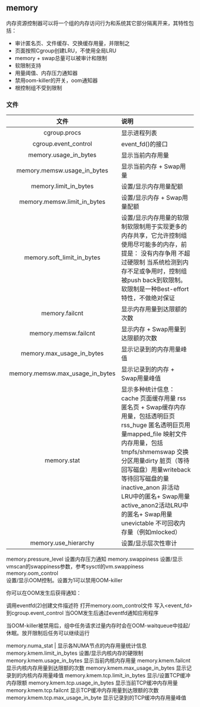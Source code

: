 ## memory
内存资源控制器可以将一个组的内存访问行为和系统其它部分隔离开来，其特性包括：

* 审计匿名页、文件缓存、交换缓存用量，并限制之
* 页面按照Cgroup创建LRU，不使用全局LRU
* memory + swap总量可以被审计和限制
* 软限制支持
* 用量阈值、内存压力通知器
* 禁用oom-killer的开关，oom通知器
* 根控制组不受到限制
### 文件
|文件|	说明|
:---:|:---
cgroup.procs|	显示进程列表|
cgroup.event_control|	event_fd()的接口
memory.usage_in_bytes	|显示当前内存用量
memory.memsw.usage_in_bytes	|显示当前内存 + Swap用量
memory.limit_in_bytes	|设置/显示内存用量配额
memory.memsw.limit_in_bytes	|设置/显示内存 + Swap用量配额
memory.soft_limit_in_bytes|设置/显示内存用量的软限制软限制用于实现更多的内存共享，它允许控制组使用尽可能多的内存，前提是： 没有内存争用    不超过硬限制  当系统检测到内存不足或争用时，控制组被push back到软限制。软限制是一种Best-effort特性，不做绝对保证
memory.failcnt	|显示内存用量到达限额的次数
memory.memsw.failcnt	|显示内存 + Swap用量到达限额的次数
memory.max_usage_in_bytes	|显示记录到的内存用量峰值
memory.memsw.max_usage_in_bytes	|显示记录到的内存 + Swap用量峰值
memory.stat	|显示多种统计信息：cache 页面缓存用量 rss 匿名页 + Swap缓存内存用量，包括透明巨页rss_huge 匿名透明巨页用量mapped_file 映射文件内存用量，包括tmpfs/shmemswap 交换分区用量dirty 脏页（等待回写磁盘）用量writeback 等待回写磁盘的量inactive_anon 非活动LRU中的匿名+ Swap用量active_anon2活动LRU中的匿名+ Swap用量unevictable 不可回收内存量（例如mlocked）
memory.use_hierarchy	|设置/显示层次性审计
memory.pressure_level	设置内存压力通知
memory.swappiness	设置/显示vmscan的swappiness参数，参考sysctl的vm.swappiness
memory.oom_control	
设置/显示OOM控制。设置为1可以禁用OOM-killer

你可以在OOM发生后获得通知：

调用eventfd(2)创建文件描述符
打开memory.oom_control文件
写入<event_fd> <fd of memory.oom_control>到cgroup.event_control
当OOM发生后通过eventfd通知应用程序

当OOM-killer被禁用后，组中任务请求过量内存时会在OOM-waitqueue中挂起/休眠。放开限制后任务可以继续运行

memory.numa_stat |	显示各NUMA节点的内存用量统计信息
memory.kmem.limit_in_bytes	设置/显示内核内存的硬限制
memory.kmem.usage_in_bytes	显示当前内核内存用量
memory.kmem.failcnt	显示内核内存用量到达限额的次数
memory.kmem.max_usage_in_bytes	显示记录到的内核内存用量峰值
memory.kmem.tcp.limit_in_bytes	显示/设置TCP缓冲内存限额
memory.kmem.tcp.usage_in_bytes	显示当前TCP缓冲内存用量
memory.kmem.tcp.failcnt	显示TCP缓冲内存用量到达限额的次数
memory.kmem.tcp.max_usage_in_byte	显示记录到的TCP缓冲内存用量峰值